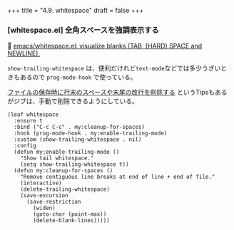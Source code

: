 +++
title = "4.9. whitespace"
draft = false
+++
### [whitespace.el] 全角スペースを強調表示する
🔗 [emacs/whitespace.el: visualize blanks (TAB, (HARD) SPACE and NEWLINE).](https://github.com/emacs-mirror/emacs/tree/master/lisp) 

`show-trailing-whitespace` は、便利だけれど`text-mode`などでは多少うざいときもあるので `prog-mode-hook` で使っている。

[ファイルの保存時に行末のスペースや末尾の改行を削除する](https://qiita.com/itiut@github/items/4d74da2412a29ef59c3a) というTipsもあるがジブは、手動で削除できるようにしている。

```elisp
(leaf whitespace
  :ensure t
  :bind ("C-c C-c" . my:cleanup-for-spaces)
  :hook (prog-mode-hook . my:enable-trailing-mode)
  :custom (show-trailing-whitespace . nil)
  :config
  (defun my:enable-trailing-mode ()
    "Show tail whitespace."
    (setq show-trailing-whitespace t))
  (defun my:cleanup-for-spaces ()
    "Remove contiguous line breaks at end of line + end of file."
    (interactive)
    (delete-trailing-whitespace)
    (save-excursion
      (save-restriction
		(widen)
		(goto-char (point-max))
		(delete-blank-lines)))))
```

